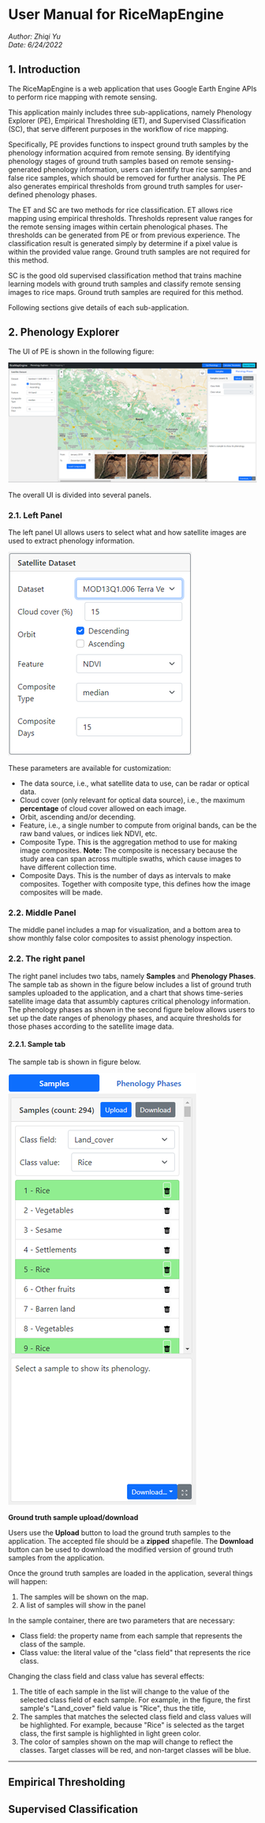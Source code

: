 # User Manual for RiceMapEngine

_Author: Zhiqi Yu_  
_Date: 6/24/2022_

## 1. Introduction

The RiceMapEngine is a web application that uses Google Earth Engine APIs to perform rice mapping with remote sensing. 

This application mainly includes three sub-applications, namely Phenology Explorer (PE), Empirical Thresholding (ET), and Supervised Classification (SC), that serve different purposes in the workflow of rice mapping. 

Specifically, PE provides functions to inspect ground truth samples by the phenology information acquired from remote sensing. By identifying phenology stages of ground truth samples based on remote sensing-generated phenology information, users can identify true rice samples and false rice samples, which should be removed for further analysis. The PE also generates empirical thresholds from ground truth samples for user-defined phenology phases. 

The ET and SC are two methods for rice classification. ET allows rice mapping using empirical thresholds. Thresholds represent value ranges for the remote sensing images within certain phenological phases. The thresholds can be generated from PE or from previous experience. The classification result is generated simply by determine if a pixel value is within the provided value range. Ground truth samples are not required for this method.

SC is the good old supervised classification method that trains machine learning models with ground truth samples and classify remote sensing images to rice maps. Ground truth samples are required for this method. 

Following sections give details of each sub-application.

## 2. Phenology Explorer

The UI of PE is shown in the following figure:

![phenology-UI](./images/phenology-UI.png)

The overall UI is divided into several panels. 

### 2.1. Left Panel

The left panel UI allows users to select what and how satellite images are used to extract phenology information. 

![left-panel](./images/sar-data.png)

These parameters are available for customization:

- The data source, i.e., what satellite data to use, can be radar or optical data.
- Cloud cover (only relevant for optical data source), i.e., the maximum **percentage** of cloud cover allowed on each image.
- Orbit, ascending and/or decending. 
- Feature, i.e., a single number to compute from original bands, can be the raw band values, or indices liek NDVI, etc.
- Composite Type. This is the aggregation method to use for making image composites. **Note:** The composite is necessary because the study area can span across multiple swaths, which cause images to have different collection time.
- Composite Days. This is the number of days as intervals to make composites. Together with composite type, this defines how the image composites will be made. 

### 2.2. Middle Panel

The middle panel includes a map for visualization, and a bottom area to show monthly false color composites to assist phenology inspection. 

### 2.2. The right panel 

The right panel includes two tabs, namely **Samples** and **Phenology Phases**. The sample tab as shown in the figure below includes a list of ground truth samples uploaded to the application, and a chart that shows time-series satellite image data that assumbly captures critical phenology information. The phenology phases as shown in the second figure below allows users to set up the date ranges of phenology phases, and acquire thresholds for those phases according to the satellite image data. 

#### 2.2.1. Sample tab

The sample tab is shown in figure below. 

![phenology-right-sample](images/pheno-right-sample.png)

**Ground truth sample upload/download**

Users use the **Upload** button to load the ground truth samples to the application. The accepted file should be a **zipped** shapefile. The **Download** button can be used to download the modified version of ground truth samples from the application.

Once the ground truth samples are loaded in the application, several things will happen:

1. The samples will be shown on the map.
2. A list of samples will show in the panel

In the sample container, there are two parameters that are necessary:

- Class field: the property name from each sample that represents the class of the sample.
- Class value: the literal value of the "class field" that represents the rice class.

Changing the class field and class value has several effects:

1. The title of each sample in the list will change to the value of the selected class field of each sample. For example, in the figure, the first sample's "Land_cover" field value is "Rice", thus the title, 
2. The samples that matches the selected class field and class values will be highlighted. For example, because "Rice" is selected as the target class, the first sample is highlighted in light green color.
3. The color of samples shown on the map will change to reflect the classes. Target classes will be red, and non-target classes will be blue. 

****





## Empirical Thresholding


## Supervised Classification